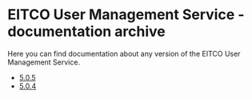 
# EITCO User Management Service - documentation archive

Here you can find documentation about any version of the EITCO User Management Service.

 * [5.0.5](archive/5.0.5)
 * [5.0.4](archive/5.0.4)
